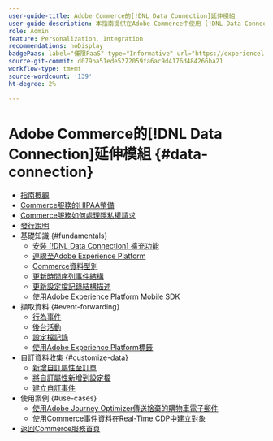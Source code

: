 ```yaml
---
user-guide-title: Adobe Commerce的[!DNL Data Connection]延伸模組
user-guide-description: 本指南提供在Adobe Commerce中使用 [!DNL Data Connection] 擴充功能的詳細指示。
role: Admin
feature: Personalization, Integration
recommendations: noDisplay
badgePaas: label="僅限PaaS" type="Informative" url="https://experienceleague.adobe.com/zh-hant/docs/commerce/user-guides/product-solutions" tooltip="僅適用於雲端專案(Adobe管理的PaaS基礎結構)和內部部署專案的Adobe Commerce 。"
source-git-commit: d079ba51ede5272059fa6ac9d4176d484266ba21
workflow-type: tm+mt
source-wordcount: '139'
ht-degree: 2%

---
```



# Adobe Commerce的[!DNL Data Connection]延伸模組 {#data-connection}

- [指南概觀](overview.md)
- [Commerce服務的HIPAA整備](hipaa-readiness.md)
- [Commerce服務如何處理隱私權請求](handle-privacy-request.md)
- [發行說明](release-notes.md)
- 基礎知識 {#fundamentals}
   - [安裝 [!DNL Data Connection] 擴充功能](install.md)
   - [連線至Adobe Experience Platform](connect-data.md)
   - [Commerce資料型別](data-ingestion.md)
   - [更新時間序列事件結構](update-xdm.md)
   - [更新設定檔記錄結構描述](profile-data.md)
   - [使用Adobe Experience Platform Mobile SDK](mobile-sdk-epc.md)
- 擷取資料 {#event-forwarding}
   - [行為事件](events.md)
   - [後台活動](events-backoffice.md)
   - [設定檔記錄](events-profilerecord.md)
   - [使用Adobe Experience Platform標籤](using-tags.md)
- 自訂資料收集 {#customize-data}
   - [新增自訂屬性至訂單](custom-attributes.md)
   - [將自訂屬性新增到設定檔](custom-identities.md)
   - [建立自訂事件](custom-events.md)
- 使用案例 {#use-cases}
   - [使用Adobe Journey Optimizer傳送捨棄的購物車電子郵件](using-ajo.md)
   - [使用Commerce事件資料在Real-Time CDP中建立對象](create-audience.md)
- [返回Commerce服務首頁](https://experienceleague.adobe.com/docs/commerce/user-guides/home.html?lang=zh-Hant)

